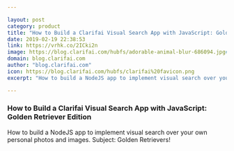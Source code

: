 ```yaml
---

layout: post
category: product
title: "How to Build a Clarifai Visual Search App with JavaScript: Golden Retriever Edition"
date: 2019-02-19 22:38:53
link: https://vrhk.co/2ICki2n
image: https://blog.clarifai.com/hubfs/adorable-animal-blur-686094.jpg#keepProtocol
domain: blog.clarifai.com
author: "blog.clarifai.com"
icon: https://blog.clarifai.com/hubfs/clarifai%20favicon.png
excerpt: "How to build a NodeJS app to implement visual search over your own personal photos and images. Subject: Golden Retrievers!"

---
```


### How to Build a Clarifai Visual Search App with JavaScript: Golden Retriever Edition

How to build a NodeJS app to implement visual search over your own personal photos and images. Subject: Golden Retrievers!